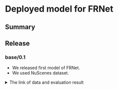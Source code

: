 # Deployed model for FRNet
## Summary

## Release
### base/0.1

- We released first model of FRNet.
- We used NuScenes dataset.

<details>
<summary> The link of data and evaluation result </summary>

- Model
  - Training dataset: nuScenes
  - Eval dataset: nuScenes
  - [PR](https://github.com/tier4/autoware-ml/pull/150)
  - [Config file path](https://github.com/tier4/autoware-ml/blob/2f06bc2a243b6fd44860fed7c77f8fd1e521e89e/projects/FRNet/configs/nuscenes/frnet_1xb4_nus-seg.py)
  - [Deployed onnx](https://drive.google.com/file/d/1tJ2qje4sF1_EaHLvMut1JXV-euJx-JJw/view?usp=drive_link)
  - [Training results](https://drive.google.com/file/d/1GBxHcYd9U6mTNaDyTrTh2FGW1WaJHUcR/view?usp=drive_link)

- Performance summary (test set)

| model  | miou | acc  | acc_cls |
| ------ | ---- | ---- | ------- |
| v0.1.0 | 75.9 | 93.7 | 83.7    |

- For each class

| class                | v0.1.0 |
| -------------------- | ------ |
| barrier              | 76.9   |
| bicycle              | 37.7   |
| bus                  | 93.5   |
| car                  | 88.2   |
| construction_vehicle | 54.4   |
| motorcycle           | 81.8   |
| pedestrian           | 74.1   |
| traffic_cone         | 64.6   |
| trailer              | 65.7   |
| truck                | 77.7   |
| driveable_surface    | 96.8   |
| other_flat           | 75.9   |
| sidewalk             | 75.6   |
| terrain              | 76.1   |
| manmade              | 88.3   |
| vegetation           | 86.5   |

</details>
